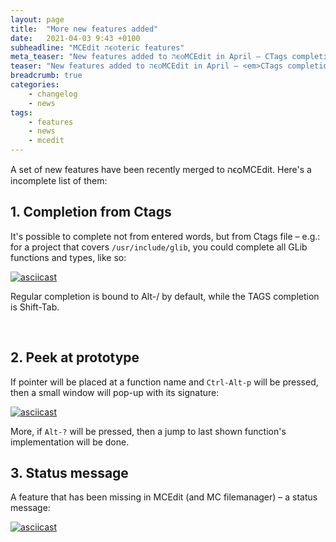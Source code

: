 ```yaml
---
layout: page
title:  "More new features added"
date:   2021-04-03 9:43 +0100
subheadline: "MCEdit הϵѻteric features"
meta_teaser: "New features added to הϵѻMCEdit in April – CTags completion, peek at prototype and status message line."
teaser: "New features added to הϵѻMCEdit in April – <em>CTags completion</em>, <em>peek at prototype</em> and <em>status message line</em>."
breadcrumb: true
categories: 
    - changelog
    - news
tags:
    - features
    - news
    - mcedit
---
```


A set of new features have been recently merged to הϵѻMCEdit. Here's a
incomplete list of them:

## 1. **Completion from Ctags**

It's possible to complete not from entered words, but from Ctags
file – e.g.: for a project that covers `/usr/include/glib`, you
could complete all GLib functions and types, like so:

[![asciicast](https://asciinema.org/a/cp4I3tFfKrLNS9SME7XE2w6Nk.svg)](https://asciinema.org/a/cp4I3tFfKrLNS9SME7XE2w6Nk)

Regular completion is bound to Alt-/ by default, while the TAGS
completion is Shift-Tab.

<br/>

## 2. **Peek at prototype**

If pointer will be placed at a function name and `Ctrl-Alt-p` will be pressed, then
a small window will pop-up with its signature:

[![asciicast](https://asciinema.org/a/IoguysLw2wO8BUzddWRW9k7lG.svg)](https://asciinema.org/a/IoguysLw2wO8BUzddWRW9k7lG)

More, if `Alt-?` will be pressed, then a jump to last shown function's implementation
will be done.


## 3. **Status message**

A feature that has been missing in MCEdit (and MC filemanager) – a status message:

[![asciicast](https://asciinema.org/a/SMFkQjO3ju3nObNmcvefhPWvy.svg)](https://asciinema.org/a/SMFkQjO3ju3nObNmcvefhPWvy)

<br/>
